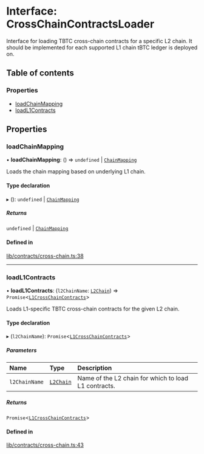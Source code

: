 # Interface: CrossChainContractsLoader

Interface for loading TBTC cross-chain contracts for a specific L2 chain.
It should be implemented for each supported L1 chain tBTC ledger is deployed
on.

## Table of contents

### Properties

- [loadChainMapping](CrossChainContractsLoader.md#loadchainmapping)
- [loadL1Contracts](CrossChainContractsLoader.md#loadl1contracts)

## Properties

### loadChainMapping

• **loadChainMapping**: () => `undefined` \| [`ChainMapping`](../README.md#chainmapping)

Loads the chain mapping based on underlying L1 chain.

#### Type declaration

▸ (): `undefined` \| [`ChainMapping`](../README.md#chainmapping)

##### Returns

`undefined` \| [`ChainMapping`](../README.md#chainmapping)

#### Defined in

[lib/contracts/cross-chain.ts:38](https://github.com/threshold-network/tbtc-v2/blob/main/typescript/src/lib/contracts/cross-chain.ts#L38)

___

### loadL1Contracts

• **loadL1Contracts**: (`l2ChainName`: [`L2Chain`](../README.md#l2chain)) => `Promise`\<[`L1CrossChainContracts`](../README.md#l1crosschaincontracts)\>

Loads L1-specific TBTC cross-chain contracts for the given L2 chain.

#### Type declaration

▸ (`l2ChainName`): `Promise`\<[`L1CrossChainContracts`](../README.md#l1crosschaincontracts)\>

##### Parameters

| Name | Type | Description |
| :------ | :------ | :------ |
| `l2ChainName` | [`L2Chain`](../README.md#l2chain) | Name of the L2 chain for which to load L1 contracts. |

##### Returns

`Promise`\<[`L1CrossChainContracts`](../README.md#l1crosschaincontracts)\>

#### Defined in

[lib/contracts/cross-chain.ts:43](https://github.com/threshold-network/tbtc-v2/blob/main/typescript/src/lib/contracts/cross-chain.ts#L43)

